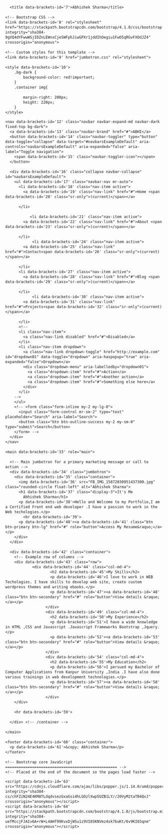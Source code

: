 
<!doctype html>
<html data-brackets-id='1' lang="en">
  <head data-brackets-id='2'>
    <meta data-brackets-id='3' charset="utf-8">
    <meta data-brackets-id='4' name="viewport" content="width=device-width, initial-scale=1, shrink-to-fit=no">
    <meta data-brackets-id='5' name="description" content="">
    <meta data-brackets-id='6' name="author" content="">

      <title data-brackets-id='7'>Abhishek Sharma</title>

    <!-- Bootstrap CSS -->
    <link data-brackets-id='8' rel="stylesheet" href="https://stackpath.bootstrapcdn.com/bootstrap/4.1.0/css/bootstrap.min.css" integrity="sha384-9gVQ4dYFwwWSjIDZnLEWnxCjeSWFphJiwGPXr1jddIhOegiu1FwO5qRGvFXOdJZ4" crossorigin="anonymous">

    <!-- Custom styles for this template -->
    <link data-brackets-id='9' href="jumbotron.css" rel="stylesheet">

    <style data-brackets-id='10'>
        .bg-dark {
            background-color: red!important;
        }
        .container img{
          
            margin-right: 200px;
            height: 220px;    
        }
    </style>

  </head>

  <body data-brackets-id='11'>

    <nav data-brackets-id='12' class="navbar navbar-expand-md navbar-dark fixed-top bg-dark">
      <a data-brackets-id='13' class="navbar-brand" href="#">ABHI</a>
      <button data-brackets-id='14' class="navbar-toggler" type="button" data-toggle="collapse" data-target="#navbarsExampleDefault" aria-controls="navbarsExampleDefault" aria-expanded="false" aria-label="Toggle navigation">
        <span data-brackets-id='15' class="navbar-toggler-icon"></span>
      </button>

      <div data-brackets-id='16' class="collapse navbar-collapse" id="navbarsExampleDefault">
        <ul data-brackets-id='17' class="navbar-nav mr-auto">
          <li data-brackets-id='18' class="nav-item active">
            <a data-brackets-id='19' class="nav-link" href="#">Home <span data-brackets-id='20' class="sr-only">(current)</span></a>
              
          </li>
         
               <li data-brackets-id='21' class="nav-item active">
            <a data-brackets-id='22' class="nav-link" href="#">About <span data-brackets-id='23' class="sr-only">(current)</span></a>
              
          </li>
                <li data-brackets-id='24' class="nav-item active">
            <a data-brackets-id='25' class="nav-link" href="#">Contact<span data-brackets-id='26' class="sr-only">(current)</span></a>
              
          </li>
          <li data-brackets-id='27' class="nav-item active">
            <a data-brackets-id='28' class="nav-link" href="#">Blog <span data-brackets-id='29' class="sr-only">(current)</span></a>
              
          </li>
                <li data-brackets-id='30' class="nav-item active">
            <a data-brackets-id='31' class="nav-link" href="#">Projects<span data-brackets-id='32' class="sr-only">(current)</span></a>
              
          </li>
          <!-- 
          <li class="nav-item">
            <a class="nav-link disabled" href="#">Disabled</a>
          </li>
          <li class="nav-item dropdown">
            <a class="nav-link dropdown-toggle" href="http://example.com" id="dropdown01" data-toggle="dropdown" aria-haspopup="true" aria-expanded="false">Dropdown</a>
            <div class="dropdown-menu" aria-labelledby="dropdown01">
              <a class="dropdown-item" href="#">Action</a>
              <a class="dropdown-item" href="#">Another action</a>
              <a class="dropdown-item" href="#">Something else here</a>
            </div>
          </li>
        -->
        </ul>
        <!-- <form class="form-inline my-2 my-lg-0">
          <input class="form-control mr-sm-2" type="text" placeholder="Search" aria-label="Search">
          <button class="btn btn-outline-success my-2 my-sm-0" type="submit">Search</button>
        </form> -->
      </div>
    </nav>

    <main data-brackets-id='33' role="main">

      <!-- Main jumbotron for a primary marketing message or call to action -->
      <div data-brackets-id='34' class="jumbotron">
        <div data-brackets-id='35' class="container">
          <img data-brackets-id='36' src="FB_IMG_15872030951437300.jpg" class="rounded-circle float-left" alt="Abhishek Sharma">
          <h1 data-brackets-id='37' class="display-3">It's Me
            Abhishek Sharma</h1>
          <p data-brackets-id='38'>Hello and Welcome to my Portfolio,I am a Certified Front end web developer .I have a passion to work in the Web techologies.</p>
            <br data-brackets-id='39'>
          <p data-brackets-id='40'><a data-brackets-id='41' class="btn btn-primary btn-lg" href="#" role="button">Access My Resume&raquo;</a></p>
        </div>
      </div>

      <div data-brackets-id='42' class="container">
        <!-- Example row of columns -->
        <div data-brackets-id='43' class="row">
                <div data-brackets-id='44' class="col-md-4">
                        <h2 data-brackets-id='45'>My Skills</h2>
                        <p data-brackets-id='46'>I love to work in WEB Techologies. I have skills to develop web site, create custom wordpress themes and writing ebooks.</p>
                        <p data-brackets-id='47'><a data-brackets-id='48' class="btn btn-secondary" href="#" role="button">View details &raquo;</a></p>
                      </div>
                      <div data-brackets-id='49' class="col-md-4">
                        <h2 data-brackets-id='50'>My Experience</h2>
                        <p data-brackets-id='51'>I have a wide knowledge in HTML ,CSS and Javascript .Javascript Frameworks Bootstrap ,Jquery.</p>
                        <p data-brackets-id='52'><a data-brackets-id='53' class="btn btn-secondary" href="#" role="button">View details &raquo;</a></p>
                      </div>
                      <div data-brackets-id='54' class="col-md-4">
                        <h2 data-brackets-id='55'>My Education</h2>
                        <p data-brackets-id='56'>I persued my Bachelor of Computer Applications from Kanpur University ,India .I have also done various trainings in web development technologies.</p>
                        <p data-brackets-id='57'><a data-brackets-id='58' class="btn btn-secondary" href="#" role="button">View details &raquo;</a></p>
                      </div>
        </div>

        <hr data-brackets-id='59'>

      </div> <!-- /container -->

    </main>

    <footer data-brackets-id='60' class="container">
      <p data-brackets-id='61'>&copy; Abhishek Sharma</p>
    </footer>

    <!-- Bootstrap core JavaScript
    ================================================== -->
    <!-- Placed at the end of the document so the pages load faster -->
   <script data-brackets-id='62' src="https://code.jquery.com/jquery-3.3.1.slim.min.js" integrity="sha384-q8i/X+965DzO0rT7abK41JStQIAqVgRVzpbzo5smXKp4YfRvH+8abtTE1Pi6jizo" crossorigin="anonymous"></script>
    <script data-brackets-id='63' src="https://cdnjs.cloudflare.com/ajax/libs/popper.js/1.14.0/umd/popper.min.js" integrity="sha384-cs/chFZiN24E4KMATLdqdvsezGxaGsi4hLGOzlXwp5UZB1LY//20VyM2taTB4QvJ" crossorigin="anonymous"></script>
    <script data-brackets-id='64' src="https://stackpath.bootstrapcdn.com/bootstrap/4.1.0/js/bootstrap.min.js" integrity="sha384-uefMccjFJAIv6A+rW+L4AHf99KvxDjWSu1z9VI8SKNVmz4sk7buKt/6v9KI65qnm" crossorigin="anonymous"></script>

</body>
</html>
